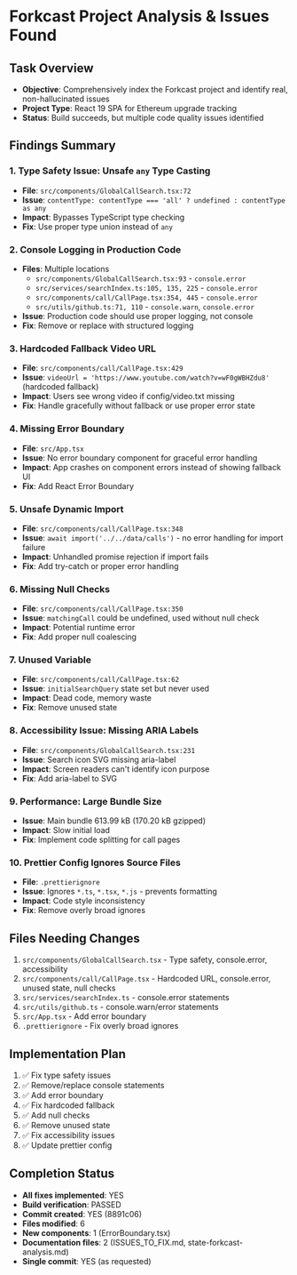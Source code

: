 # Forkcast Project Analysis & Issues Found

## Task Overview

- **Objective**: Comprehensively index the Forkcast project and identify real, non-hallucinated issues
- **Project Type**: React 19 SPA for Ethereum upgrade tracking
- **Status**: Build succeeds, but multiple code quality issues identified

## Findings Summary

### 1. **Type Safety Issue: Unsafe `any` Type Casting**

- **File**: `src/components/GlobalCallSearch.tsx:72`
- **Issue**: `contentType: contentType === 'all' ? undefined : contentType as any`
- **Impact**: Bypasses TypeScript type checking
- **Fix**: Use proper type union instead of `any`

### 2. **Console Logging in Production Code**

- **Files**: Multiple locations
  - `src/components/GlobalCallSearch.tsx:93` - `console.error`
  - `src/services/searchIndex.ts:105, 135, 225` - `console.error`
  - `src/components/call/CallPage.tsx:354, 445` - `console.error`
  - `src/utils/github.ts:71, 110` - `console.warn`, `console.error`
- **Issue**: Production code should use proper logging, not console
- **Fix**: Remove or replace with structured logging

### 3. **Hardcoded Fallback Video URL**

- **File**: `src/components/call/CallPage.tsx:429`
- **Issue**: `videoUrl = 'https://www.youtube.com/watch?v=wF0gWBHZdu8'` (hardcoded fallback)
- **Impact**: Users see wrong video if config/video.txt missing
- **Fix**: Handle gracefully without fallback or use proper error state

### 4. **Missing Error Boundary**

- **File**: `src/App.tsx`
- **Issue**: No error boundary component for graceful error handling
- **Impact**: App crashes on component errors instead of showing fallback UI
- **Fix**: Add React Error Boundary

### 5. **Unsafe Dynamic Import**

- **File**: `src/components/call/CallPage.tsx:348`
- **Issue**: `await import('../../data/calls')` - no error handling for import failure
- **Impact**: Unhandled promise rejection if import fails
- **Fix**: Add try-catch or proper error handling

### 6. **Missing Null Checks**

- **File**: `src/components/call/CallPage.tsx:350`
- **Issue**: `matchingCall` could be undefined, used without null check
- **Impact**: Potential runtime error
- **Fix**: Add proper null coalescing

### 7. **Unused Variable**

- **File**: `src/components/call/CallPage.tsx:62`
- **Issue**: `initialSearchQuery` state set but never used
- **Impact**: Dead code, memory waste
- **Fix**: Remove unused state

### 8. **Accessibility Issue: Missing ARIA Labels**

- **File**: `src/components/GlobalCallSearch.tsx:231`
- **Issue**: Search icon SVG missing aria-label
- **Impact**: Screen readers can't identify icon purpose
- **Fix**: Add aria-label to SVG

### 9. **Performance: Large Bundle Size**

- **Issue**: Main bundle 613.99 kB (170.20 kB gzipped)
- **Impact**: Slow initial load
- **Fix**: Implement code splitting for call pages

### 10. **Prettier Config Ignores Source Files**

- **File**: `.prettierignore`
- **Issue**: Ignores `*.ts`, `*.tsx`, `*.js` - prevents formatting
- **Impact**: Code style inconsistency
- **Fix**: Remove overly broad ignores

## Files Needing Changes

1. `src/components/GlobalCallSearch.tsx` - Type safety, console.error, accessibility
2. `src/components/call/CallPage.tsx` - Hardcoded URL, console.error, unused state, null checks
3. `src/services/searchIndex.ts` - console.error statements
4. `src/utils/github.ts` - console.warn/error statements
5. `src/App.tsx` - Add error boundary
6. `.prettierignore` - Fix overly broad ignores

## Implementation Plan

1. ✅ Fix type safety issues
2. ✅ Remove/replace console statements
3. ✅ Add error boundary
4. ✅ Fix hardcoded fallback
5. ✅ Add null checks
6. ✅ Remove unused state
7. ✅ Fix accessibility issues
8. ✅ Update prettier config

## Completion Status

- **All fixes implemented**: YES
- **Build verification**: PASSED
- **Commit created**: YES (8891c06)
- **Files modified**: 6
- **New components**: 1 (ErrorBoundary.tsx)
- **Documentation files**: 2 (ISSUES_TO_FIX.md, state-forkcast-analysis.md)
- **Single commit**: YES (as requested)
